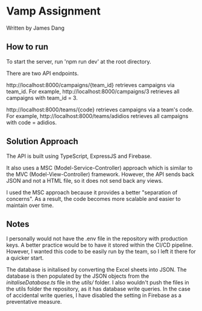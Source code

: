 
# Vamp Assignment

Written by James Dang

## How to run

To start the server, run 'npm run dev' at the root directory. 

There are two API endpoints.

http://localhost:8000/campaigns/{team_id} retrieves campaigns via team_id. For example, http://localhost:8000/campaigns/3 retrieves all campaigns with team_id = 3.

http://localhost:8000/teams/{code} retrieves campaigns via a team's code. For example, http://localhost:8000/teams/adidios retrieves all campaigns with code = adidios.

## Solution Approach

The API is built using TypeScript, ExpressJS and Firebase. 

It also uses a MSC (Model-Service-Controller) approach which is similar to the MVC (Model-View-Controller) framework. However, the API sends back JSON and not a HTML file, so it does not send back any views.

I used the MSC approach because it provides a better "separation of concerns". As a result, the code becomes more scalable and easier to maintain over time.


## Notes

I personally would not have the .env file in the repository with production keys. A better practice would be to have it stored within the CI/CD pipeline. However, I wanted this code to be easily run by the team, so I left it there for a quicker start.

The database is initalised by converting the Excel sheets into JSON. The database is then populated by the JSON objects from the *initaliseDatabase.ts* file in the *utils/* folder. I also wouldn't push the files in the utils folder the repository, as it has database write queries. In the case of accidental write queries, I have disabled the setting in Firebase as a preventative measure.

